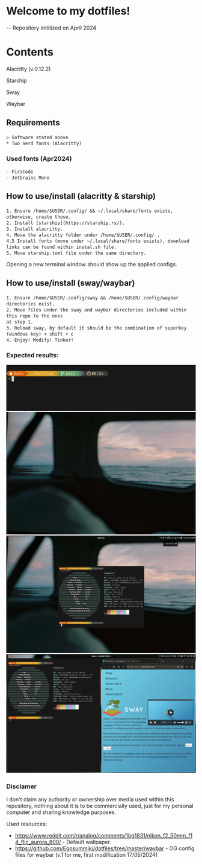 # Welcome to my dotfiles!
-- Repository initilized on April 2024

# Contents

Alacritty (v.0.12.2)

Starship

Sway

Waybar

## Requirements
	> Software stated above
	* Two nerd fonts (Alacritty)

### Used fonts (Apr2024)
	- FiraCode
	- Jetbrains Mono


## How to use/install (alacritty & starship)

	1. Ensure /home/$USER/.config/ && ~/.local/share/fonts exists, otherwise, create those.
	2. Install [starship](https://starship.rs/).
	3. Install alacritty.
	4. Move the alacritty folder under /home/$USER/.config/ .
	4.5 Install fonts (move under ~/.local/share/fonts exists), download links can be found within instal.sh file.
	5. Move starship.toml file under the same directory.

Opening a new terminal window should show up the applied configs.


## How to use/install (sway/waybar)

	1. Ensure /home/$USER/.config/sway && /home/$USER/.config/waybar directories exist.
	2. Move files under the sway and waybar directories included within this repo to the ones
	at step 1.
	3. Reload sway, by default it should be the combination of superkey (windows key) + shift + c
	4. Enjoy! Modify! Tinker! 




### Expected results:

![screenshot for expected result of my terminal customizaton](https://raw.githubusercontent.com/Akirapearl/dotfiles/main/images/result_term.png) 
![Default wallpaper](https://raw.githubusercontent.com/Akirapearl/dotfiles/main/images/nikon-f2-50mm-f-1-4-flic-aurora-800-the_arctic_monkey.png)
![fastfetch](https://raw.githubusercontent.com/Akirapearl/dotfiles/main/images/fetch.png)
![tiling terminal with browser](https://raw.githubusercontent.com/Akirapearl/dotfiles/main/images/browser.png)



### Disclamer

I don't claim any authority or ownership over media used within this repository, nothing about it is to be commercially used, just for my personal computer and 
sharing knowledge purposes.

Used resources: 
- https://www.reddit.com/r/analog/comments/1bg1831/nikon_f2_50mm_f14_flic_aurora_800/ - Default wallpaper.
- https://github.com/Egosummiki/dotfiles/tree/master/waybar - OG config files for waybar (v.1 for me, first modification 17/05/2024)